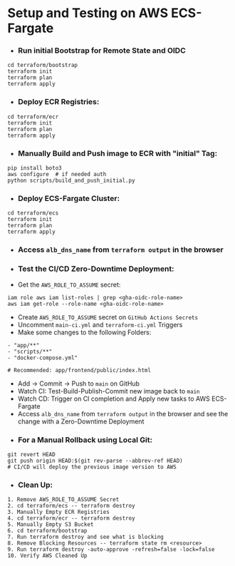 # Setup and Testing on AWS ECS-Fargate
- ### Run initial Bootstrap for Remote State and OIDC
```
cd terraform/bootstrap
terraform init
terraform plan
terraform apply
```
- ### Deploy ECR Registries:
```
cd terraform/ecr
terraform init
terraform plan
terraform apply
```
- ### Manually Build and Push image to ECR with "initial" Tag:
```
pip install boto3
aws configure  # if needed auth
python scripts/build_and_push_initial.py
```
- ### Deploy ECS-Fargate Cluster:
```
cd terraform/ecs
terraform init
terraform plan
terraform apply
```
- ### Access `alb_dns_name` from `terraform output` in the browser
- ### Test the CI/CD Zero-Downtime Deployment:
- Get the `AWS_ROLE_TO_ASSUME` secret:
```
iam role aws iam list-roles | grep <gha-oidc-role-name>
aws iam get-role --role-name <gha-oidc-role-name>
```
- Create `AWS_ROLE_TO_ASSUME` secret on `GitHub Actions Secrets`
- Uncomment `main-ci.yml` and `terraform-ci.yml` Triggers
- Make some changes to the following Folders:
```
- "app/**"
- "scripts/**"
- "docker-compose.yml"

# Recommended: app/frontend/public/index.html
```
- Add -> Commit -> Push to `main` on GitHub
- Watch CI: Test-Build-Publish-Commit new image back to `main`
- Watch CD: Trigger on CI completion and Apply new tasks to AWS ECS-Fargate
- Access `alb_dns_name` from `terraform output` in the browser and see the change with a Zero-Downtime Deployment
- ### For a Manual Rollback using Local Git:
```
git revert HEAD
git push origin HEAD:$(git rev-parse --abbrev-ref HEAD)
# CI/CD will deploy the previous image version to AWS
```
- ### Clean Up:
```
1. Remove AWS_ROLE_TO_ASSUME Secret
2. cd terraform/ecs -- terraform destroy
3. Manually Empty ECR Registries
4. cd terraform/ecr -- terraform destroy
5. Manually Empty S3 Bucket
6. cd terraform/bootstrap
7. Run terraform destroy and see what is blocking
8. Remove Blocking Resources -- terraform state rm <resource>
9. Run terraform destroy -auto-approve -refresh=false -lock=false
10. Verify AWS Cleaned Up
```
